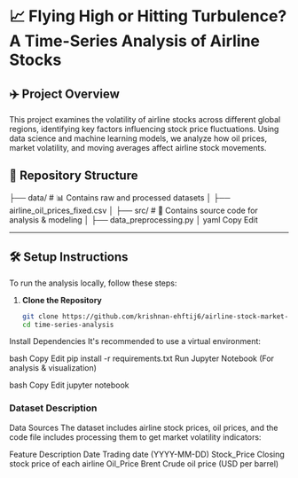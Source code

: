 # 📈 Flying High or Hitting Turbulence? A Time-Series Analysis of Airline Stocks

## ✈️ Project Overview
This project examines the volatility of airline stocks across different global regions, identifying key factors influencing stock price fluctuations. Using data science and machine learning models, we analyze how oil prices, market volatility, and moving averages affect airline stock movements.

## 📂 Repository Structure
├── data/ # 📊 Contains raw and processed datasets │ ├── airline_oil_prices_fixed.csv │ 
├── src/ # 📜 Contains source code for analysis & modeling │ ├── data_preprocessing.py │ 
yaml
Copy
Edit

---

## 🛠️ Setup Instructions
To run the analysis locally, follow these steps:

1. **Clone the Repository**  
   ```bash
   git clone https://github.com/krishnan-ehftij6/airline-stock-market-analysis.git
   cd time-series-analysis
Install Dependencies
It's recommended to use a virtual environment:

bash
Copy
Edit
pip install -r requirements.txt
Run Jupyter Notebook (For analysis & visualization)

bash
Copy
Edit
jupyter notebook

### Dataset Description
Data Sources
The dataset includes airline stock prices, oil prices, and the code file includes processing them to get market volatility indicators:

Feature	Description
Date	Trading date (YYYY-MM-DD)
Stock_Price	Closing stock price of each airline
Oil_Price	Brent Crude oil price (USD per barrel)
